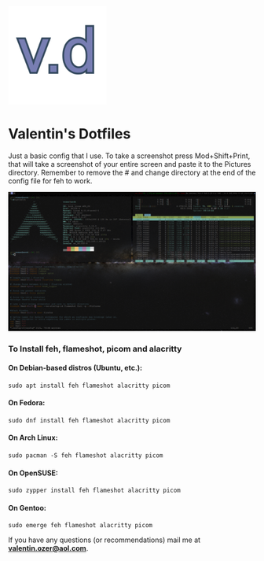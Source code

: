 <img src="vdotd.png" alt="logo" height="200" width="200"/>

# Valentin's Dotfiles

Just a basic config that I use. To take a screenshot press Mod+Shift+Print, that will take a screenshot of your entire screen and paste it to the Pictures directory. Remember to remove the # and change directory at the end of the config file for feh to work.

![Screenshot](screenshot.png)

### To Install feh, flameshot, picom and alacritty

#### On Debian-based distros (Ubuntu, etc.):
```
sudo apt install feh flameshot alacritty picom
```

#### On Fedora:
```
sudo dnf install feh flameshot alacritty picom
``` 

#### On Arch Linux:
```
sudo pacman -S feh flameshot alacritty picom
```

#### On OpenSUSE:
```
sudo zypper install feh flameshot alacritty picom
```

#### On Gentoo:
```
sudo emerge feh flameshot alacritty picom
```

If you have any questions (or recommendations) mail me at **valentin.ozer@aol.com**.
